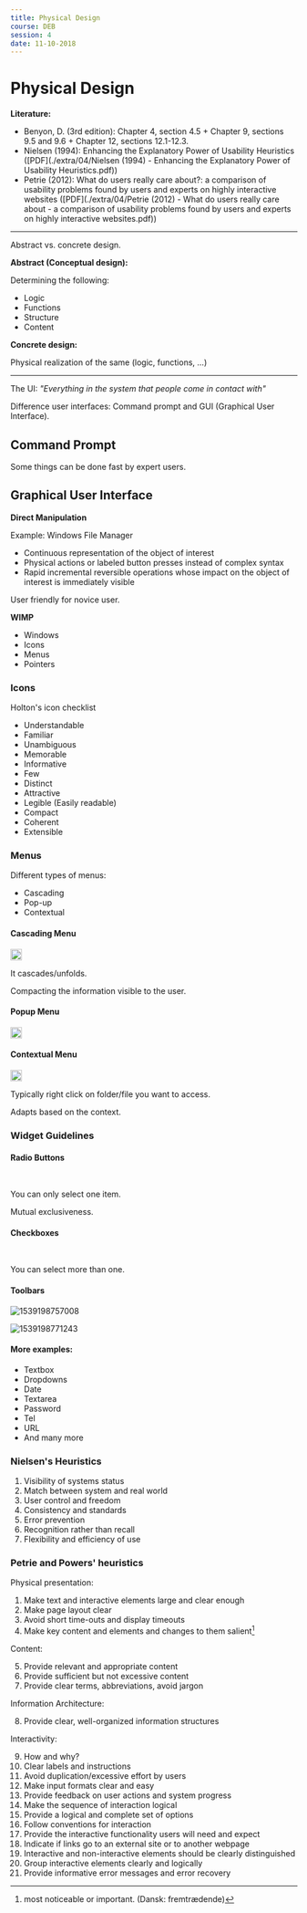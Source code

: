 ```yaml
---
title: Physical Design
course: DEB
session: 4
date: 11-10-2018
---
```


# Physical Design

**Literature:**

- Benyon, D. (3rd edition): Chapter 4, section 4.5 + Chapter 9, sections 9.5 and 9.6 + Chapter 12, sections 12.1-12.3.
- Nielsen (1994): Enhancing the Explanatory Power of Usability Heuristics ([PDF](./extra/04/Nielsen (1994) - Enhancing the Explanatory Power of Usability Heuristics.pdf))
- Petrie (2012): What do users really care about?: a comparison of usability problems found by users and experts on highly interactive websites ([PDF](./extra/04/Petrie (2012) - What do users really care about - a comparison of usability problems found by users and experts on highly interactive websites.pdf))

---



Abstract vs. concrete design.

**Abstract (Conceptual design):**

Determining the following:

* Logic
* Functions
* Structure
* Content

**Concrete design:**

Physical realization of the same (logic, functions, ...)

---



The UI: *"Everything in the system that people come in contact with"*

Difference user interfaces: Command prompt and GUI (Graphical User Interface).



## Command Prompt

Some things can be done fast by expert users.



## Graphical User Interface

**Direct Manipulation**

Example: Windows File Manager

* Continuous representation of the object of interest
* Physical actions or labeled button presses instead of complex syntax
* Rapid incremental reversible operations whose impact on the object of interest is immediately visible



User friendly for novice user.

**WIMP**

* Windows
* Icons
* Menus
* Pointers



### Icons

Holton's icon checklist

* Understandable
* Familiar
* Unambiguous
* Memorable
* Informative
* Few
* Distinct
* Attractive
* Legible (Easily readable)
* Compact
* Coherent
* Extensible



### Menus

Different types of menus:

* Cascading
* Pop-up
* Contextual

#### Cascading Menu

<img src="images/1539198174577.png" height="20em">

It cascades/unfolds.

Compacting the information visible to the user.

#### Popup Menu

<img src="images/1539198257587.png" height="20em">

#### Contextual Menu

<img src="images/1539198406617.png" height="20em">

Typically right click on folder/file you want to access.

Adapts based on the context.

### Widget Guidelines

#### Radio Buttons

<img src="images/1539198536558.png" height="15em">

You can only select one item.

Mutual exclusiveness.

#### Checkboxes

<img src="images/1539198678715.png" height="15em">

You can select more than one.

#### Toolbars

![1539198757008](images/1539198757008.png)

![1539198771243](images/1539198771243.png)

#### More examples:

* Textbox
* Dropdowns
* Date
* Textarea
* Password
* Tel
* URL
* And many more

### Nielsen's Heuristics

1. Visibility of systems status
2. Match between system and real world
3. User control and freedom
4. Consistency and standards 
5. Error prevention
6. Recognition rather than recall
7. Flexibility and efficiency of use

### Petrie and Powers' heuristics

Physical presentation:

1. Make text and interactive elements large and clear enough
2. Make page layout clear
3. Avoid short time-outs and display timeouts
4. Make key content and elements and changes to them salient[^salient]

Content:

5. Provide relevant and appropriate content
6. Provide sufficient but not excessive content
7. Provide clear terms, abbreviations, avoid jargon

Information Architecture:

8. Provide clear, well-organized information structures

Interactivity:

9. How and why? 
10. Clear labels and instructions
11. Avoid duplication/excessive effort by users
12. Make input formats clear and easy
13. Provide feedback on user actions and system progress
14. Make the sequence of interaction logical
15. Provide a logical and complete set of options
16. Follow conventions for interaction
17. Provide the interactive functionality users will need and expect
18. Indicate if links go to an external site or to another webpage
19. Interactive and non-interactive elements should be clearly distinguished
20. Group interactive elements clearly and logically
21. Provide informative error messages and error recovery



[^salient]: most noticeable or important. (Dansk: fremtrædende)

